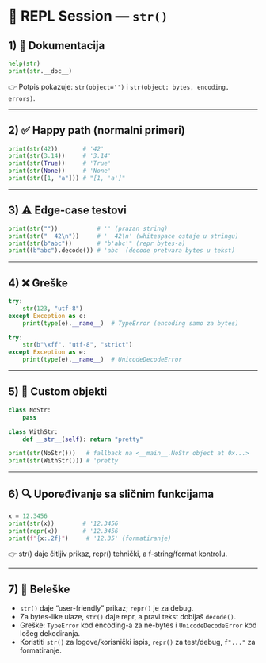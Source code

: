 # 🧪 REPL Session — `str()`

## 1) 📜 Dokumentacija
```python
help(str)
print(str.__doc__)
```
👉 Potpis pokazuje: `str(object='')` i `str(object: bytes, encoding, errors)`.

---

## 2) ✅ Happy path (normalni primeri)
```python
print(str(42))       # '42'
print(str(3.14))     # '3.14'
print(str(True))     # 'True'
print(str(None))     # 'None'
print(str([1, "a"])) # "[1, 'a']"
```

---

## 3) ⚠️ Edge-case testovi
```python
print(str(""))           # '' (prazan string)
print(str("  42\n"))     # '  42\n' (whitespace ostaje u stringu)
print(str(b"abc"))       # "b'abc'" (repr bytes-a)
print((b"abc").decode()) # 'abc' (decode pretvara bytes u tekst)
```

---

## 4) ❌ Greške
```python
try:
    str(123, "utf-8")
except Exception as e:
    print(type(e).__name__)  # TypeError (encoding samo za bytes)

try:
    str(b"\xff", "utf-8", "strict")
except Exception as e:
    print(type(e).__name__)  # UnicodeDecodeError
```

---

## 5) 🧩 Custom objekti
```python
class NoStr:
    pass

class WithStr:
    def __str__(self): return "pretty"

print(str(NoStr()))   # fallback na <__main__.NoStr object at 0x...>
print(str(WithStr())) # 'pretty'
```

---

## 6) 🔍 Upoređivanje sa sličnim funkcijama
```python
x = 12.3456
print(str(x))        # '12.3456'
print(repr(x))       # '12.3456'
print(f"{x:.2f}")     # '12.35' (formatiranje)
```
👉 str() daje čitljiv prikaz, repr() tehnički, a f-string/format kontrolu.

---

## 7) 📌 Beleške
- `str()` daje “user-friendly” prikaz; `repr()` je za debug.
- Za bytes-like ulaze, `str()` daje repr, a pravi tekst dobijaš `decode()`.
- Greške: `TypeError` kod encoding-a za ne-bytes i `UnicodeDecodeError` kod lošeg dekodiranja.
- Koristiti `str()` za logove/korisnički ispis, `repr()` za test/debug, `f"..."` za formatiranje.

